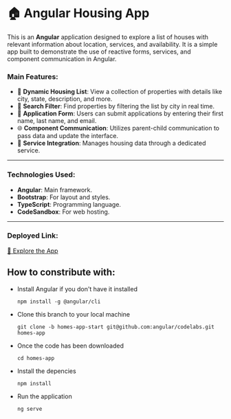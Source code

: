 
# 🏠 Angular Housing App

This is an **Angular** application designed to explore a list of houses with relevant information about location, services, and availability. It is a simple app built to demonstrate the use of reactive forms, services, and component communication in Angular.

### **Main Features**:
- 📄 **Dynamic Housing List**: View a collection of properties with details like city, state, description, and more.
- 🔎 **Search Filter**: Find properties by filtering the list by city in real time.
- 📩 **Application Form**: Users can submit applications by entering their first name, last name, and email.
- 🌐 **Component Communication**: Utilizes parent-child communication to pass data and update the interface.
- 📡 **Service Integration**: Manages housing data through a dedicated service.

---

### **Technologies Used**:
- **Angular**: Main framework.
- **Bootstrap**: For layout and styles.
- **TypeScript**: Programming language.
- **CodeSandbox**: For web hosting.

---

### **Deployed Link**:
[🔗 Explore the App](https://ft5xvw-4200.csb.app/)

## How to constribute with:
- Install Angular if you don't have it installed

  `npm install -g @angular/cli`

- Clone this branch to your local machine

  `git clone -b homes-app-start git@github.com:angular/codelabs.git homes-app`

- Once the code has been downloaded

  `cd homes-app`

- Install the depencies

  `npm install` 

- Run the application 

  `ng serve`
